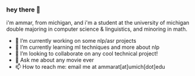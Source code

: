 ### hey there 👋

i'm ammar, from michigan, and i'm a student at the university of michigan double majoring in computer science & linguistics, and minoring in math.

- 🔭 I’m currently working on some nlp/asr projects
- 🌱 I’m currently learning ml techniques and more about nlp
- 👯 I’m looking to collaborate on any cool technical project!
- 💬 Ask me about any movie ever
- 📫 How to reach me: email me at ammarat[at]umich[dot]edu

<!--
**ammarateya/ammarateya** is a ✨ _special_ ✨ repository because its `README.md` (this file) appears on your GitHub profile.

Here are some ideas to get you started:


-->
